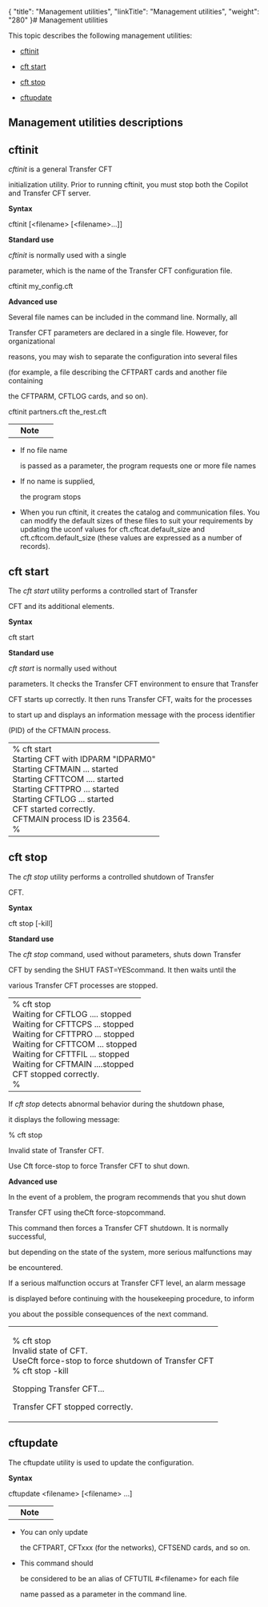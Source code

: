 {
    "title": "Management utilities",
    "linkTitle": "Management utilities",
    "weight": "280"
}# <span id="Management_utilities"></span>Management utilities

This topic describes the following management utilities:

-   [cftinit](#cftinit)
-   [cft start](#cftstart)
-   [cft stop](#cftstop)
-   [cftupdate](#cftupdate)

## Management utilities descriptions

## <span id="cftinit"></span>cftinit

*cftinit* is a general Transfer CFT
initialization utility. Prior to running cftinit, you must stop both the Copilot and Transfer CFT server.

**Syntax**

cftinit \[&lt;filename> \[&lt;filename>...\]\]

**Standard use**

*cftinit* is normally used with a single
parameter, which is the name of the Transfer CFT configuration file.

cftinit my\_config.cft

**Advanced use**

Several file names can be included in the command line. Normally, all
Transfer CFT parameters are declared in a single file. However, for organizational
reasons, you may wish to separate the configuration into several files
(for example, a file describing the CFTPART cards and another file containing
the CFTPARM, CFTLOG cards, and so on).

cftinit partners.cft the\_rest.cft

<table cellpadding="0" cellspacing="0">
   <col/>
   <col/>
   <col/>
      <tr>
         <td valign="top">         </td>
         <td valign="top"><span><b>Note</b></span>
         </td>
         <td data-mc-autonum="&lt;b&gt;Note&lt;/b&gt;" valign="top">          </td>
      </tr>
</table>

-   If no file name
    is passed as a parameter, the program requests one or more file names
-   If no name is supplied,
    the program stops
-   When you run cftinit, it creates the catalog and communication files. You can modify the default sizes of these files to suit your requirements by updating the uconf values for cft.cftcat.default\_size and cft.cftcom.default\_size (these values are expressed as a number of records).

## <span id="cftstart"></span>cft start

The *cft start* utility performs a controlled start of Transfer
CFT and its additional elements.

**Syntax**

cft start

**Standard use**

*cft start* is normally used without
parameters. It checks the Transfer CFT environment to ensure that Transfer
CFT starts up correctly. It then runs Transfer CFT, waits for the processes
to start up and displays an information message with the process identifier
(PID) of the CFTMAIN process.

<table cellspacing="0">
   <col/>
   <tbody>
      <tr>
         <td>% cft start<br/>Starting CFT with IDPARM "IDPARM0"<br/>Starting CFTMAIN ... started<br/>Starting CFTTCOM .... started<br/>Starting CFTTPRO ... started<br/>Starting CFTLOG ... started<br/>CFT started correctly.<br/>CFTMAIN process ID is 23564.<br/>%         </td>
      </tr>
   </tbody>
</table>

## <span id="cftstop"></span>cft stop

The *cft stop* utility performs a controlled shutdown of Transfer
CFT.

**Syntax**

cft stop \[-kill\]

**Standard use**

The *cft stop* command, used without parameters, shuts down Transfer
CFT by sending the SHUT FAST=YEScommand. It then waits until the
various Transfer CFT processes are stopped.

<table cellspacing="0">
   <col/>
   <tbody>
      <tr>
         <td>% cft stop<br/>Waiting for CFTLOG .... stopped<br/>Waiting for CFTTCPS ... stopped<br/>Waiting for CFTTPRO ... stopped<br/>Waiting for CFTTCOM ... stopped<br/>Waiting for CFTTFIL ... stopped<br/>Waiting for CFTMAIN ....stopped<br/>CFT stopped correctly.<br/>%         </td>
      </tr>
   </tbody>
</table>

If *cft stop* detects abnormal behavior during the shutdown phase,
it displays the following message:

% cft stop  
Invalid state of Transfer CFT.

Use Cft force-stop to force Transfer CFT to shut down.

**Advanced use**

In the event of a problem, the program recommends that you shut down
Transfer CFT using theCft force-stopcommand.

This command then forces a Transfer CFT shutdown. It is normally successful,
but depending on the state of the system, more serious malfunctions may
be encountered.

If a serious malfunction occurs at Transfer CFT level, an alarm message
is displayed before continuing with the housekeeping procedure, to inform
you about the possible consequences of the next command.

<table cellspacing="0">
   <col/>
   <tbody>
      <tr>
         <td>
            <p>% cft stop<br/>Invalid state of CFT.<br/>Use<span>Cft force-stop</span> to force shutdown of  <span>Transfer CFT</span><br/>% cft stop -kill</p>
            <p>Stopping Transfer CFT...</p>
            <p>Transfer CFT stopped correctly.</p>
         </td>
      </tr>
   </tbody>
</table>

## <span id="cftupdate"></span>cftupdate

The cftupdate utility is used to update the configuration.

**Syntax**

cftupdate &lt;filename> \[&lt;filename> ...\]

<table cellpadding="0" cellspacing="0">
   <col/>
   <col/>
   <col/>
      <tr>
         <td valign="top">         </td>
         <td valign="top"><span><b>Note</b></span>
         </td>
         <td data-mc-autonum="&lt;b&gt;Note&lt;/b&gt;" valign="top">          </td>
      </tr>
</table>

-   You can only update
    the CFTPART, CFTxxx (for the networks), CFTSEND cards, and so on.
-   This command should
    be considered to be an alias of CFTUTIL #&lt;filename> for each file
    name passed as a parameter in the command line.
